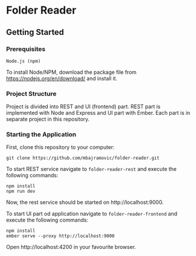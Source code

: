 # Folder Reader

## Getting Started

### Prerequisites

```
Node.js (npm)
```

To install Node/NPM, download the package file from https://nodejs.org/en/download/ and install it.

### Project Structure

Project is divided into REST and UI (frontend) part. REST part is implemented with Node and Express and UI part with Ember.
Each part is in separate project in this repository.

### Starting the Application

First, clone this repository to your computer:

```
git clone https://github.com/mbajramovic/folder-reader.git
```

To start REST service navigate to `folder-reader-rest` and execute the following commands:

```
npm install
npm run dev
```

Now, the rest service should be started on http://localhost:9000.

To start UI part od application navigate to `folder-reader-frontend` and execute the following commands:

```
npm install
ember serve --proxy http://localhost:9000
```

Open http://localhost:4200 in your favourite browser.
